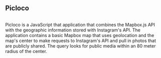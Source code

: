 ## Picloco

![]()

Picloco is a JavaScript that application that combines the Mapbox.js API with the geographic 
information stored with Instagram's API. The application contains a basic Mapbox map that uses 
geolocation and the map's center to make requests to Instagram's API and pull in photos that 
are publicly shared. The query looks for public media within an 80 meter radius of the center.

